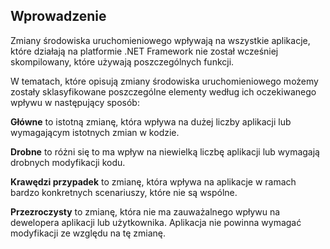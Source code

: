 ## <a name="introduction"></a>Wprowadzenie
Zmiany środowiska uruchomieniowego wpływają na wszystkie aplikacje, które działają na platformie .NET Framework nie został wcześniej skompilowany, które używają poszczególnych funkcji.

W tematach, które opisują zmiany środowiska uruchomieniowego możemy zostały sklasyfikowane poszczególne elementy według ich oczekiwanego wpływu w następujący sposób:

**Główne** to istotną zmianę, która wpływa na dużej liczby aplikacji lub wymagającym istotnych zmian w kodzie.

**Drobne** to różni się to ma wpływ na niewielką liczbę aplikacji lub wymagają drobnych modyfikacji kodu.

**Krawędzi przypadek** to zmianę, która wpływa na aplikacje w ramach bardzo konkretnych scenariuszy, które nie są wspólne.

**Przezroczysty** to zmianę, która nie ma zauważalnego wpływu na dewelopera aplikacji lub użytkownika. Aplikacja nie powinna wymagać modyfikacji ze względu na tę zmianę.
